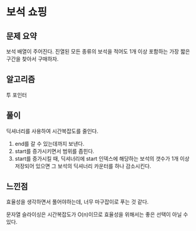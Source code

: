 # 보석 쇼핑

## 문제 요약

보석 배열이 주어진다. 진열된 모든 종류의 보석을 적어도 1개 이상 포함하는 가장 짧은 구간을 찾아서 구매하자. 

## 알고리즘

투 포인터

## 풀이

딕셔너리를 사용하여 시간복잡도를 줄인다.

1. end를 갈 수 있는데까지 보낸다.
2. start를 증가시키면서 범위를 좁힌다.
3. start를 증가시킬 때, 딕셔너리에 start 인덱스에 해당하는 보석의 갯수가 1개 이상 저장되어 있으면 그 보석의 딕셔너리 카운터를 하나 감소시킨다.

## 느낀점

효율성을 생각하면서 풀어야하는데, 너무 마구잡이로 푸는 것 같다.

문자열 슬라이싱은 시간복잡도가 O(n)이므로 효율성을 위해서는 좋은 선택이 아닐 수 있다.

